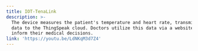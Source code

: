 ```yaml
---
title: IOT-TenaLink
description: >-
  The device measures the patient's temperature and heart rate, transmitting the
  data to the ThingSpeak cloud. Doctors utilize this data via a website to
  inform their medical decisions. 
link: 'https://youtu.be/LdNKqM3d7Z4'
---
```


